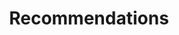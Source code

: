 ---
layout: category
title: Recommendations
description: Posts featuring product reviews, recommendations, and personal favorites
--- 